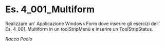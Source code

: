 # Es. 4_001_Multiform
Realizzare un' Applicazione Windows Form dove inserire gli esercizi dell' Es. 4_001_Multiform in un toolStripMenù e inserire un ToolStripStatus.

_Racca Paolo_